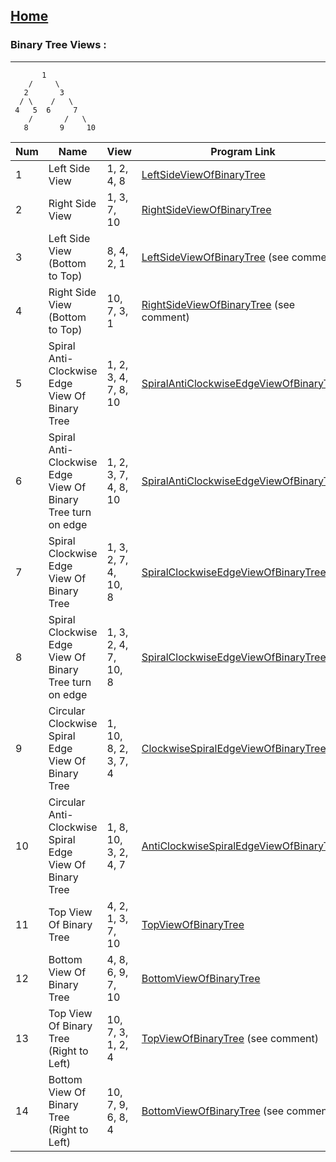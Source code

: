 
[Home](../README.md)
-----------------------

### Binary Tree Views :

-----------------------

           1
        /     \
       2       3
      / \    /   \
     4   5  6     7
        /       /   \
       8       9     10



| Num | Name                                                        | View                 | Program Link                                                                                                                    |
|-----|-------------------------------------------------------------|----------------------|---------------------------------------------------------------------------------------------------------------------------------|
| 1   | Left Side View                                              | 1, 2, 4, 8           | [LeftSideViewOfBinaryTree](../src/in/sachinshinde/binarytree/views/LeftSideViewOfBinaryTree.java)                               |
| 2   | Right Side View                                             | 1, 3, 7, 10          | [RightSideViewOfBinaryTree](../src/in/sachinshinde/binarytree/views/RightSideViewOfBinaryTree.java)                             |
| 3   | Left Side View (Bottom to Top)                              | 8, 4, 2, 1           | [LeftSideViewOfBinaryTree](../src/in/sachinshinde/binarytree/views/LeftSideViewOfBinaryTree.java) (see comment)                 |
| 4   | Right Side View (Bottom to Top)                             | 10, 7, 3, 1          | [RightSideViewOfBinaryTree](../src/in/sachinshinde/binarytree/views/RightSideViewOfBinaryTree.java) (see comment)               |
| 5   | Spiral Anti-Clockwise Edge View Of Binary Tree              | 1, 2, 3, 4, 7, 8, 10 | [SpiralAntiClockwiseEdgeViewOfBinaryTree](../src/in/sachinshinde/binarytree/views/SpiralAntiClockwiseEdgeViewOfBinaryTree.java) |
| 6   | Spiral Anti-Clockwise Edge View Of Binary Tree turn on edge | 1, 2, 3, 7, 4, 8, 10 | [SpiralAntiClockwiseEdgeViewOfBinaryTree](../src/in/sachinshinde/binarytree/views/SpiralAntiClockwiseEdgeViewOfBinaryTree.java) |
| 7   | Spiral Clockwise Edge View Of Binary Tree                   | 1, 3, 2, 7, 4, 10, 8 | [SpiralClockwiseEdgeViewOfBinaryTree](../src/in/sachinshinde/binarytree/views/SpiralClockwiseEdgeViewOfBinaryTree.java)         |
| 8   | Spiral Clockwise Edge View Of Binary Tree turn on edge      | 1, 3, 2, 4, 7, 10, 8 | [SpiralClockwiseEdgeViewOfBinaryTree](../src/in/sachinshinde/binarytree/views/SpiralClockwiseEdgeViewOfBinaryTree.java)         |
| 9   | Circular Clockwise Spiral Edge View Of Binary Tree          | 1, 10, 8, 2, 3, 7, 4 | [ClockwiseSpiralEdgeViewOfBinaryTree](../src/in/sachinshinde/binarytree/views/ClockwiseSpiralEdgeViewOfBinaryTree.java)         |
| 10  | Circular Anti-Clockwise Spiral Edge View Of Binary Tree     | 1, 8, 10, 3, 2, 4, 7 | [AntiClockwiseSpiralEdgeViewOfBinaryTree](../src/in/sachinshinde/binarytree/views/AntiClockwiseSpiralEdgeViewOfBinaryTree.java) |
| 11  | Top View Of Binary Tree                                     | 4, 2, 1, 3, 7, 10    | [TopViewOfBinaryTree](../src/in/sachinshinde/binarytree/views/TopViewOfBinaryTree.java)                                         |
| 12  | Bottom View Of Binary Tree                                  | 4, 8, 6, 9, 7, 10    | [BottomViewOfBinaryTree](../src/in/sachinshinde/binarytree/views/BottomViewOfBinaryTree.java)                                   |
| 13  | Top View Of Binary Tree (Right to Left)                     | 10, 7, 3, 1, 2, 4    | [TopViewOfBinaryTree](../src/in/sachinshinde/binarytree/views/TopViewOfBinaryTree.java) (see comment)                           |
| 14  | Bottom View Of Binary Tree (Right to Left)                  | 10, 7, 9, 6, 8, 4    | [BottomViewOfBinaryTree](../src/in/sachinshinde/binarytree/views/BottomViewOfBinaryTree.java) (see comment)                     |